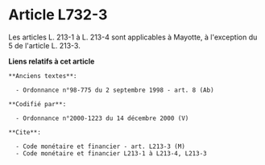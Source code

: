 # Article L732-3

Les articles L. 213-1 à L. 213-4 sont applicables à Mayotte, à l'exception du 5 de l'article L. 213-3.

**Liens relatifs à cet article**

	**Anciens textes**:

	  - Ordonnance n°98-775 du 2 septembre 1998 - art. 8 (Ab)

	**Codifié par**:

	  - Ordonnance n°2000-1223 du 14 décembre 2000 (V)

	**Cite**:

	  - Code monétaire et financier - art. L213-3 (M)
	  - Code monétaire et financier L213-1 à L213-4, L213-3
